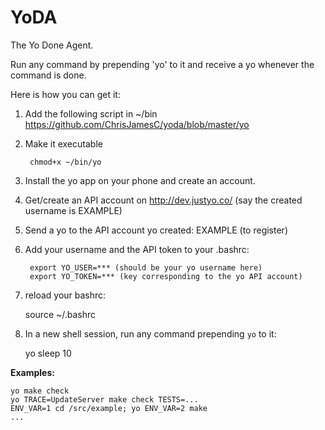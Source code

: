 YoDA
====

The Yo Done Agent. 

Run any command by prepending 'yo' to it and receive a yo whenever the command is done. 

Here is how you can get it:

1. Add the following script in ~/bin
https://github.com/ChrisJamesC/yoda/blob/master/yo
2. Make it executable   

        chmod+x ~/bin/yo

3. Install the yo app on your phone and create an account. 
4. Get/create an API account on http://dev.justyo.co/ (say the created username is EXAMPLE)
5. Send a yo to the API account yo created: EXAMPLE (to register)
6. Add your username and the API token to your .bashrc:

        export YO_USER=*** (should be your yo username here)
        export YO_TOKEN=*** (key corresponding to the yo API account)

7. reload your bashrc:

      source ~/.bashrc

8. In a new shell session, run any command prepending `yo` to it:

      yo sleep 10

__Examples:__

```
yo make check 
yo TRACE=UpdateServer make check TESTS=...
ENV_VAR=1 cd /src/example; yo ENV_VAR=2 make
...
```
